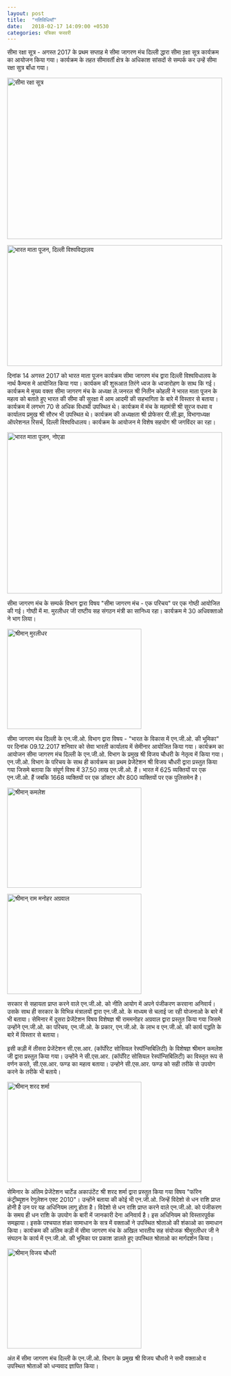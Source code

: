 ```yaml
---
layout: post
title:  "गतिविधियाँ"
date:   2018-02-17 14:09:00 +0530
categories: पत्रिका फरवरी
---
```


सीमा रक्षा सूत्र - अगस्त 2017 के प्रथम सप्ताह मे सीमा जागरण मंच दिल्ली द्धारा सीमा ऱ़क्षा सूत्र कार्यक्रम का आयोजन किया गया। कार्यक्रम के तहत सीमावर्ती क्षेत्र के अधिकाश सांसदों से सम्पर्क कर उन्हें सीमा रक्षा सुत्र बाँधा गया।

<a data-flickr-embed="true"  href="https://www.flickr.com/photos/156282391@N07/38451875620/in/dateposted-public/" title="सीमा रक्षा सूत्र"><img src="https://farm5.staticflickr.com/4616/38451875620_e1aea890b3.jpg" width="500" height="375" alt="सीमा रक्षा सूत्र"></a><script async src="//embedr.flickr.com/assets/client-code.js" charset="utf-8"></script>

<a data-flickr-embed="true"  href="https://www.flickr.com/photos/156282391@N07/38451878100/in/dateposted-public/" title="भारत माता पूजन, दिल्ली विश्वविद्यालय"><img src="https://farm5.staticflickr.com/4724/38451878100_69f193fba4.jpg" width="500" height="281" alt="भारत माता पूजन, दिल्ली विश्वविद्यालय"></a><script async src="//embedr.flickr.com/assets/client-code.js" charset="utf-8"></script>

दिनांक 14 अगस्त 2017 को भारत माता पूजन कार्यक्रम सीमा जागरण मंच द्वारा दिल्ली विश्वविधालय के नार्थ कैम्पस मे आयोजित किया गया। कार्यकम की शुरूआत तिरंगे ध्वज के ध्वजारोहण के साथ कि गई। कार्यक्रम मे मुख्य वक्ता सीमा जागरण मंच के अध्यक्ष ले.जनरल श्री नितीन कोहली ने भारत माता पूजन के महत्व को बताते हुए भारत की सीमा की सुरक्षा में आम आदमी की सहभागिता के बारे में विस्तार से बताया। कार्यक्रम में लगभग 70 से अधिक विधार्थी उपस्थित थे। कार्यक्रम में मंच के महामंत्री श्री सूरज वधवा व कार्यालय प्रमुख श्री सौरभ भी उपस्थित थे। कार्यक्रम की अध्यक्षता श्री प्रोफेसर पी.सी.झा, विभागाध्यक्ष ऑपरेशनल रिसर्च, दिल्ली विश्वविधालय। कार्यक्रम के आयोजन मे विशेष सहयोग श्री जगविंदर का रहा।

<a data-flickr-embed="true"  href="https://www.flickr.com/photos/156282391@N07/40217994672/in/dateposted-public/" title="भारत माता पूजन, नोएडा"><img src="https://farm5.staticflickr.com/4758/40217994672_5dc5cfa6cf.jpg" width="500" height="375" alt="भारत माता पूजन, नोएडा"></a><script async src="//embedr.flickr.com/assets/client-code.js" charset="utf-8"></script>

सीमा जागरण मंच के  सम्पर्क विभाग द्वारा विषय "सीमा जागरण मंच - एक परिचय" पर एक गोष्ठी आयोजित की गई। गोष्ठी में मा. मुरलीधर जी राष्टीय सह संगठन मंत्री का सानिध्य रहा। कार्यक्रम मे 30 अधिवक्ताओ ने भाग लिया।

<a data-flickr-embed="true"  href="https://www.flickr.com/photos/156282391@N07/26389873018/in/dateposted-public/" title="श्रीमान् मुरलीधर"><img src="https://farm5.staticflickr.com/4621/26389873018_77b7d823a4.jpg" width="312" height="233" alt="श्रीमान् मुरलीधर"></a><script async src="//embedr.flickr.com/assets/client-code.js" charset="utf-8"></script>

सीमा जागरण मंच दिल्ली के एन.जी.ओ. विभाग द्वारा  विषय - "भारत के विकास में एन.जी.ओ. की भूमिका" पर  दिनांक 09.12.2017 शनिवार को सेवा भारती कार्यालय में सेमीनार आयोजित किया गया। कार्यक्रम का आयोजन सीमा जागरण मंच दिल्ली के एन.जी.ओ. विभाग  के प्रमुख श्री  विजय चौधरी के नेतृत्व में किया गया। एन.जी.ओ. विभाग के परिचय के साथ ही कार्यक्रम का प्रथम प्रेजेंटेशन श्री विजय चौधरी द्वारा प्रस्तुत किया गया जिसमे बताया कि संपूर्ण विश्व में 37.50 लाख  एन.जी.ओ. हैं। भारत में 625 व्यक्तियों पर एक  एन.जी.ओ. हैं जबकि 1668 व्यक्तियों पर एक डॉक्टर और 800 व्यक्तियों पर एक पुलिसमेन है।

<a data-flickr-embed="true"  href="https://www.flickr.com/photos/156282391@N07/40217994492/in/dateposted-public/" title="श्रीमान् कमलेश"><img src="https://farm5.staticflickr.com/4629/40217994492_b4c4e86589.jpg" width="312" height="233" alt="श्रीमान् कमलेश"></a><script async src="//embedr.flickr.com/assets/client-code.js" charset="utf-8"></script>

<a data-flickr-embed="true"  href="https://www.flickr.com/photos/156282391@N07/38451876560/in/dateposted-public/" title="श्रीमान् राम मनोहर अग्रवाल"><img src="https://farm5.staticflickr.com/4757/38451876560_530e652d65.jpg" width="312" height="233" alt="श्रीमान् राम मनोहर अग्रवाल"></a><script async src="//embedr.flickr.com/assets/client-code.js" charset="utf-8"></script>

सरकार से सहायता प्राप्त करने वाले एन.जी.ओ. को नीति आयोग में अपने पंजीकरण करवाना अनिवार्य। उसके साथ ही सरकार के विभिन्न मंत्रालयों द्वारा एन.जी.ओ. के माध्यम से चलाई जा रही योजनाओ के बारे में भी बताया। सेमिनार में दूसरा  प्रेजेंटेशन   विषय विशेषज्ञ श्री राममनोहर अग्रवाल द्वारा प्रस्तुत किया गया जिसमे उन्होंने एन.जी.ओ. का परिचय, एन.जी.ओ. के प्रकार, एन.जी.ओ. के लाभ व एन.जी.ओ. की कार्य पद्धति के बारे में विस्तार से बताया।

इसी कड़ी में तीसरा प्रेजेंटेशन सी.एस.आर. (कॉर्पोरेट सोसियल रेस्पॉन्सिबिलिटी) के विशेषज्ञ  श्रीमान कमलेश जी द्वारा प्रस्तुत किया गया। उन्होंने ने सी.एस.आर. (कॉर्पोरेट सोसियल रेस्पॉन्सिबिलिटी) का विस्तृत रूप से वर्णन करते, सी.एस.आर. फण्ड का महत्व बताया। उन्होने सी.एस.आर. फण्ड को सही तरीके से उपयोग करने के तरीके भी बताये।

<a data-flickr-embed="true"  href="https://www.flickr.com/photos/156282391@N07/38451874770/in/dateposted-public/" title="श्रीमान् शरद शर्मा"><img src="https://farm5.staticflickr.com/4654/38451874770_402f76f492.jpg" width="312" height="233" alt="श्रीमान् शरद शर्मा"></a><script async src="//embedr.flickr.com/assets/client-code.js" charset="utf-8"></script>

सेमिनार के अंतिम प्रेजेंटेशन चार्टेड अकाउंटेंट श्री शरद शर्मा  द्वारा प्रस्तुत किया गया विषय "फॉरेन कंट्रीब्यूशन रेगुलेशन एक्ट 2010"। उन्होंने बताया की कोई भी एन.जी.ओ. जिन्हें विदेशो से धन राशि प्राप्त होनी है उन पर यह अधिनियम लागू होता है। विदेशो से धन राशि प्राप्त करने वाले एन.जी.ओ. को पंजीकरण के समय ही धन राशि के उपयोग के बारी में जानकारी देना अनिवार्य है। इस अधिनियम को विस्तारपूर्वक समझाया। इसके पश्चयात शंका सामाधान के सत्र में वक्ताओं ने  उपस्थित श्रोताओ की शंकाओ का समाधान किया। कार्यक्रम की अंतिम कड़ी में सीमा जागरण मंच के अखिल भारतीय सह संयोजक श्रीमुरलीधर जी ने संघठन के  कार्य में एन.जी.ओ. की भूमिका पर प्रकाश डालते हुए उपस्थित श्रोताओ  का मार्गदर्शन किया।

<a data-flickr-embed="true"  href="https://www.flickr.com/photos/156282391@N07/38451874250/in/dateposted-public/" title="श्रीमान् विजय चौधरी"><img src="https://farm5.staticflickr.com/4662/38451874250_39a6a65b68.jpg" width="312" height="233" alt="श्रीमान् विजय चौधरी"></a><script async src="//embedr.flickr.com/assets/client-code.js" charset="utf-8"></script>

अंत में  सीमा जागरण मंच दिल्ली के एन.जी.ओ. विभाग  के प्रमुख श्री  विजय चौधरी ने  सभी वक्ताओ व उपस्थित श्रोताओं  को धन्यवाद ज्ञापित किया।
